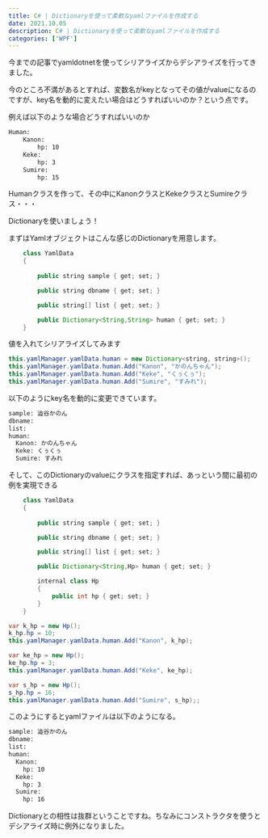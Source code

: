```yaml
---
title: C# | Dictionaryを使って柔軟なyamlファイルを作成する
date: 2021.10.05
description: C# | Dictionaryを使って柔軟なyamlファイルを作成する
categories: ['WPF']
---
```


今までの記事でyamldotnetを使ってシリアライズからデシアライズを行ってきました。

今のところ不満があるとすれば、変数名がkeyとなってその値がvalueになるのですが、key名を動的に変えたい場合はどうすればいいのか？という点です。

例えば以下のような場合どうすればいいのか

```html
Human:
	Kanon:
		hp: 10
	Keke:
		hp: 3
	Sumire:
		hp: 15
```


Humanクラスを作って、その中にKanonクラスとKekeクラスとSumireクラス・・・

Dictionaryを使いましょう！

まずはYamlオブジェクトはこんな感じのDictionaryを用意します。

```java
    class YamlData
    {
        
        public string sample { get; set; }

        public string dbname { get; set; }

        public string[] list { get; set; }

        public Dictionary<String,String> human { get; set; }
    }
```


値を入れてシリアライズしてみます

```java
this.yamlManager.yamlData.human = new Dictionary<string, string>();
this.yamlManager.yamlData.human.Add("Kanon", "かのんちゃん");
this.yamlManager.yamlData.human.Add("Keke", "くぅくぅ");
this.yamlManager.yamlData.human.Add("Sumire", "すみれ");
```


以下のようにkey名を動的に変更できています。

```html
sample: 澁谷かのん
dbname: 
list: 
human:
  Kanon: かのんちゃん
  Keke: くぅくぅ
  Sumire: すみれ

```


そして、このDictionaryのvalueにクラスを指定すれば、あっという間に最初の例を実現できる

```java
    class YamlData
    {
        
        public string sample { get; set; }

        public string dbname { get; set; }

        public string[] list { get; set; }

        public Dictionary<String,Hp> human { get; set; }

        internal class Hp
        {
            public int hp { get; set; }
        }
    }
```


```java
var k_hp = new Hp();
k_hp.hp = 10;
this.yamlManager.yamlData.human.Add("Kanon", k_hp);

var ke_hp = new Hp();
ke_hp.hp = 3;
this.yamlManager.yamlData.human.Add("Keke", ke_hp);

var s_hp = new Hp();
s_hp.hp = 16;
this.yamlManager.yamlData.human.Add("Sumire", s_hp);;
```


このようにするとyamlファイルは以下のようになる。

```html
sample: 澁谷かのん
dbname: 
list: 
human:
  Kanon:
    hp: 10
  Keke:
    hp: 3
  Sumire:
    hp: 16

```


 Dictionaryとの相性は抜群ということですね。ちなみにコンストラクタを使うとデシアライズ時に例外になりました。
